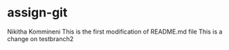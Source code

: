# assign-git
Nikitha Kommineni
This is the first modification of README.md file
This is a change on testbranch2
